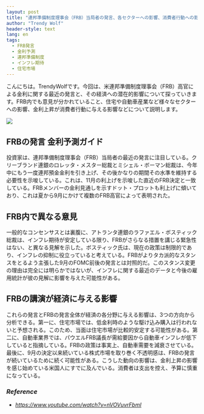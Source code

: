 ```yaml
---
layout: post
title: "連邦準備制度理事会（FRB）当局者の発言、各セクターへの影響、消費者行動への影響"
author: "Trendy Wolf"
header-style: text
lang: en
tags:
  - FRB発言
  - 金利予測
  - 連邦準備制度
  - インフレ期待
  - 住宅市場
---
```


こんにちは。TrendyWolfです。今回は、米連邦準備制度理事会（FRB）高官による金利に関する最近の発言と、その経済への潜在的影響について探っていきます。FRB内でも意見が分かれていること、住宅や自動車産業など様々なセクターへの影響、金利上昇が消費者行動に与える影響などについて説明します。

<img
    src="https://i.ytimg.com/vi/nVOVuvrFbmI/hqdefault.jpg"
/>


## FRBの発言 金利予測ガイド
投資家は、連邦準備制度理事会（FRB）当局者の最近の発言に注目している。クリーブランド連銀のロレッタ・メスター総裁とミシェル・ボーマン総裁は、今年中にもう一度連邦預金金利を引き上げ、その後かなりの期間その水準を維持する必要性を示唆している。これは、11月の利上げを示唆した直近のFRB決定と一致している。FRBメンバーの金利見通しを示すドット・プロットも利上げに傾いており、これは夏から9月にかけて複数のFRB高官によって表明された。

## FRB内で異なる意見
一般的なコンセンサスとは裏腹に、アトランタ連銀のラファエル・ボスティック総裁は、インフレ期待が安定している限り、FRBがさらなる措置を講じる緊急性はない、と異なる見解を示した。ボスティック氏は、現在の政策は制限的であり、インフレの抑制に役立っていると考えている。FRBがよりタカ派的なスタンスをとるよう主張した9月のFOMC前後の発言とは対照的だ。このスタンス変更の理由は完全には明らかではないが、インフレに関する最近のデータと今後の雇用統計が彼の見解に影響を与えた可能性がある。

## FRBの講演が経済に与える影響
これらの発言とFRBの発言全体が経済の各分野に与える影響は、3つの方向から分析できる。第一に、住宅市場では、低金利時のような駆け込み購入は行われないと予想される。このため、当面は住宅市場が比較的安定する可能性がある。第二に、自動車業界では、パウエルFRB議長が需給要因から自動車インフレが低下していると指摘している。FRBの政策は事実上、自動車需要を減衰させている。最後に、9月の決定以来続いている株式市場を取り巻く不透明感は、FRBの発言が続いているために続く可能性がある。こうした動向の影響は、金利上昇の影響を感じ始めている米国人にすでに及んでいる。消費者は支出を控え、予算に慎重になっている。


### _Reference_
- _https://www.youtube.com/watch?v=nVOVuvrFbmI_

